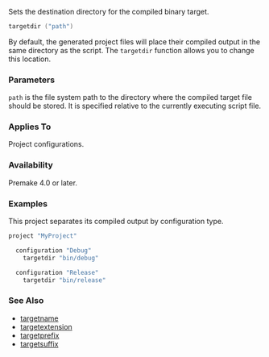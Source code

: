 Sets the destination directory for the compiled binary target.

```lua
targetdir ("path")
```

By default, the generated project files will place their compiled output in the same directory as the script. The `targetdir` function allows you to change this location.

### Parameters ###

`path` is the file system path to the directory where the compiled target file should be stored. It is specified relative to the currently executing script file.

### Applies To ###

Project configurations.

### Availability ###

Premake 4.0 or later.

### Examples ###

This project separates its compiled output by configuration type.

```lua
project "MyProject"

  configuration "Debug"
    targetdir "bin/debug"

  configuration "Release"
    targetdir "bin/release"
```

### See Also ###

 * [targetname](targetname.md)
 * [targetextension](targetextension.md)
 * [targetprefix](targetprefix.md)
 * [targetsuffix](targetsuffix.md)
